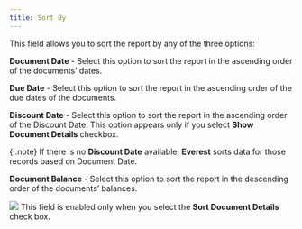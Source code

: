 ```yaml
---
title: Sort By
---
```



This field allows you to sort the report by any of the three options:


**Document Date** - Select this  option to sort the report in the ascending order of the documents’ dates.


**Due Date** - Select this option  to sort the report in the ascending order of the due dates of the documents.


**Discount Date** - Select this  option to sort the report in the ascending order of the Discount Date.  This option appears only if you select **Show 
 Document Details** checkbox.


{:.note}
If there is no **Discount Date**  available, **Everest** sorts data  for those records based on Document Date.


**Document Balance** - Select this  option to sort the report in the descending order of the documents’ balances.


![]({{site.rpt_baseurl}}/img/note.gif) This field is enabled only when you select the **Sort Document Details** check box.

